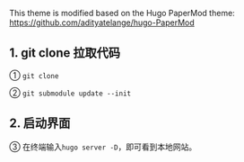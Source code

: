 This theme is modified based on the Hugo PaperMod theme: https://github.com/adityatelange/hugo-PaperMod

## 1. git clone 拉取代码

① `git clone`

② `git submodule update --init`

## 2. 启动界面

③ 在终端输入`hugo server -D`，即可看到本地网站。
